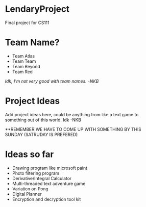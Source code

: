 # LendaryProject
Final project for CS111
# Team Name?
 * Team Atlas
 * Team Team
 * Team Beyond
 * Team Red
 
 *Idk, I'm not very good with team names. -NKB*
# Project Ideas
 Add project ideas here, could be anything from like a text game to something out of this world. Idk -NKB
 
 **REMEMBER WE HAVE TO COME UP WITH SOMETHING BY THIS SUNDAY (SATRUDAY IS PREFERED)
# Ideas so far
 * Drawing program like microsoft paint
 * Photo filtering program
 * Derivative/Integral Calculator
 * Multi-threaded text adventure game
 * Variation on Pong
 * Digital Planner
 * Encryption and decryption tool kit

